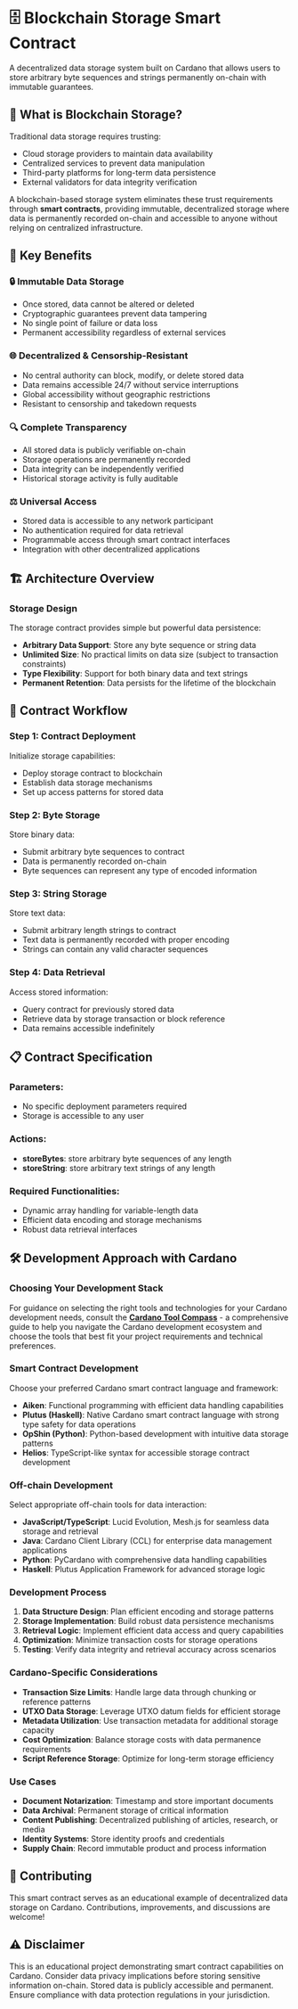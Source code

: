 # 🗄️ Blockchain Storage Smart Contract

A decentralized data storage system built on Cardano that allows users to store arbitrary byte sequences and strings permanently on-chain with immutable guarantees.

## 🌟 What is Blockchain Storage?

Traditional data storage requires trusting:
- Cloud storage providers to maintain data availability
- Centralized services to prevent data manipulation
- Third-party platforms for long-term data persistence
- External validators for data integrity verification

A blockchain-based storage system eliminates these trust requirements through **smart contracts**, providing immutable, decentralized storage where data is permanently recorded on-chain and accessible to anyone without relying on centralized infrastructure.

## 💎 Key Benefits

### 🔒 **Immutable Data Storage**
- Once stored, data cannot be altered or deleted
- Cryptographic guarantees prevent data tampering
- No single point of failure or data loss
- Permanent accessibility regardless of external services

### 🌐 **Decentralized & Censorship-Resistant**
- No central authority can block, modify, or delete stored data
- Data remains accessible 24/7 without service interruptions
- Global accessibility without geographic restrictions
- Resistant to censorship and takedown requests

### 🔍 **Complete Transparency**
- All stored data is publicly verifiable on-chain
- Storage operations are permanently recorded
- Data integrity can be independently verified
- Historical storage activity is fully auditable

### ⚖️ **Universal Access**
- Stored data is accessible to any network participant
- No authentication required for data retrieval
- Programmable access through smart contract interfaces
- Integration with other decentralized applications

## 🏗️ Architecture Overview

### Storage Design

The storage contract provides simple but powerful data persistence:
- **Arbitrary Data Support**: Store any byte sequence or string data
- **Unlimited Size**: No practical limits on data size (subject to transaction constraints)
- **Type Flexibility**: Support for both binary data and text strings
- **Permanent Retention**: Data persists for the lifetime of the blockchain

## 🔄 Contract Workflow

### Step 1: Contract Deployment
Initialize storage capabilities:
- Deploy storage contract to blockchain
- Establish data storage mechanisms
- Set up access patterns for stored data

### Step 2: Byte Storage
Store binary data:
- Submit arbitrary byte sequences to contract
- Data is permanently recorded on-chain
- Byte sequences can represent any type of encoded information

### Step 3: String Storage
Store text data:
- Submit arbitrary length strings to contract
- Text data is permanently recorded with proper encoding
- Strings can contain any valid character sequences

### Step 4: Data Retrieval
Access stored information:
- Query contract for previously stored data
- Retrieve data by storage transaction or block reference
- Data remains accessible indefinitely

## 📋 Contract Specification

### Parameters:
- No specific deployment parameters required
- Storage is accessible to any user

### Actions:
- **storeBytes**: store arbitrary byte sequences of any length
- **storeString**: store arbitrary text strings of any length

### Required Functionalities:
- Dynamic array handling for variable-length data
- Efficient data encoding and storage mechanisms
- Robust data retrieval interfaces

## 🛠️ Development Approach with Cardano

### Choosing Your Development Stack

For guidance on selecting the right tools and technologies for your Cardano development needs, consult the **[Cardano Tool Compass](https://github.com/cardano-foundation/cardano-tool-compass)** - a comprehensive guide to help you navigate the Cardano development ecosystem and choose the tools that best fit your project requirements and technical preferences.

### Smart Contract Development
Choose your preferred Cardano smart contract language and framework:
- **Aiken**: Functional programming with efficient data handling capabilities
- **Plutus (Haskell)**: Native Cardano smart contract language with strong type safety for data operations
- **OpShin (Python)**: Python-based development with intuitive data storage patterns
- **Helios**: TypeScript-like syntax for accessible storage contract development

### Off-chain Development
Select appropriate off-chain tools for data interaction:
- **JavaScript/TypeScript**: Lucid Evolution, Mesh.js for seamless data storage and retrieval
- **Java**: Cardano Client Library (CCL) for enterprise data management applications
- **Python**: PyCardano with comprehensive data handling capabilities
- **Haskell**: Plutus Application Framework for advanced storage logic

### Development Process
1. **Data Structure Design**: Plan efficient encoding and storage patterns
2. **Storage Implementation**: Build robust data persistence mechanisms
3. **Retrieval Logic**: Implement efficient data access and query capabilities
4. **Optimization**: Minimize transaction costs for storage operations
5. **Testing**: Verify data integrity and retrieval accuracy across scenarios

### Cardano-Specific Considerations
- **Transaction Size Limits**: Handle large data through chunking or reference patterns
- **UTXO Data Storage**: Leverage UTXO datum fields for efficient storage
- **Metadata Utilization**: Use transaction metadata for additional storage capacity
- **Cost Optimization**: Balance storage costs with data permanence requirements
- **Script Reference Storage**: Optimize for long-term storage efficiency

### Use Cases
- **Document Notarization**: Timestamp and store important documents
- **Data Archival**: Permanent storage of critical information
- **Content Publishing**: Decentralized publishing of articles, research, or media
- **Identity Systems**: Store identity proofs and credentials
- **Supply Chain**: Record immutable product and process information

## 🤝 Contributing

This smart contract serves as an educational example of decentralized data storage on Cardano. Contributions, improvements, and discussions are welcome!

## ⚠️ Disclaimer

This is an educational project demonstrating smart contract capabilities on Cardano. Consider data privacy implications before storing sensitive information on-chain. Stored data is publicly accessible and permanent. Ensure compliance with data protection regulations in your jurisdiction.